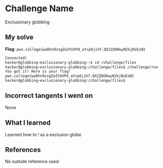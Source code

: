 # Challenge Name
Exclusionary globbing

## My solve
**Flag:** `pwn.college{woDhn9zsgZeZtUVPd_aYcp6jihf.QX2IDO0wyN2kjNzEzW}`

```bash
Connected!
hacker@globbing~exclusionary-globbing:~$ cd /challenge/files
hacker@globbing~exclusionary-globbing:/challenge/files$ /challenge/run [!pwn]*
You got it! Here is your flag!
pwn.college{woDhn9zsgZeZtUVPd_aYcp6jihf.QX2IDO0wyN2kjNzEzW}
hacker@globbing~exclusionary-globbing:/challenge/files$
```
## Incorrect tangents I went on
None

## What I learned
Learned how to ! as a exclusion globe

## References 
No outside reference used
